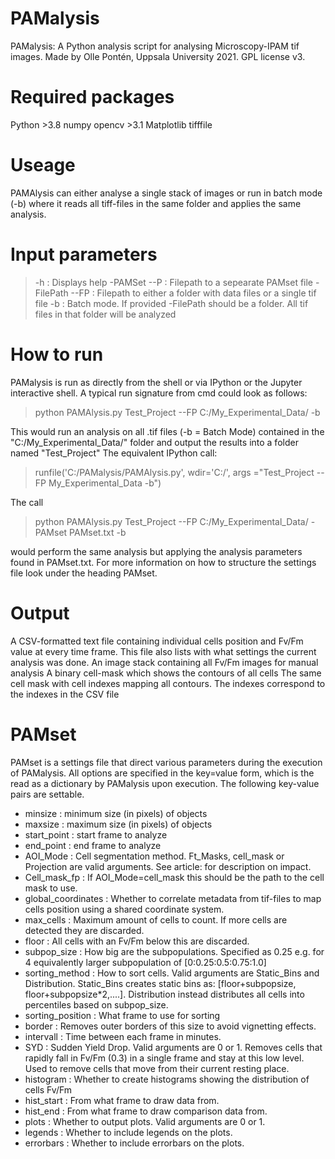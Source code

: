 # PAMalysis
PAMalysis: A Python analysis script for analysing Microscopy-IPAM tif images. Made by Olle Pontén, Uppsala University 2021. GPL license v3.

# Required packages
  Python >3.8
  numpy
  opencv >3.1
  Matplotlib
  tifffile
  

# Useage
PAMAlysis can either analyse a single stack of images or run in batch mode (-b) where it reads all tiff-files in the same folder and applies the same analysis.


# Input parameters
> -h : Displays help
> -PAMSet --P : Filepath to a sepearate PAMset file
> -FilePath --FP : Filepath to either a folder with data files or a single tif file
> -b : Batch mode. If provided -FilePath should be a folder. All tif files in that folder will be analyzed

# How to run
PAMalysis is run as directly from the shell or via IPython or the Jupyter interactive shell. A typical run signature from cmd could look as follows:

> python PAMAlysis.py Test_Project --FP C:/My_Experimental_Data/ -b

This would run an analysis on all .tif files (-b = Batch Mode) contained in the "C:/My_Experimental_Data/" folder and output the results into a folder named "Test_Project"
The equivalent IPython call:

>runfile('C:/PAMalysis/PAMAlysis.py', wdir='C:/', args ="Test_Project --FP My_Experimental_Data -b")

The call

> python PAMAlysis.py Test_Project --FP C:/My_Experimental_Data/ -PAMset PAMset.txt -b

would perform the same analysis but applying the analysis parameters found in PAMset.txt. For more information on how to structure the settings file look under the heading PAMset.

# Output
  A CSV-formatted text file containing individual cells position and Fv/Fm value at every time frame. This file also lists with what settings the current analysis was done.
  An image stack containing all Fv/Fm images for manual analysis
  A binary cell-mask which shows the contours of all cells
  The same cell mask with cell indexes mapping all contours. The indexes correspond to the indexes in the CSV file

# PAMset
PAMset is a settings file that direct various parameters during the execution of PAMalysis. All options are specified in the key=value form, which is the read as a dictionary by PAMalysis upon execution.
The following key-value pairs are settable.
- minsize : minimum size (in pixels) of objects
- maxsize : maximum size (in pixels) of objects
- start_point : start frame to analyze
- end_point : end frame to analyze
- AOI_Mode : Cell segmentation method. Ft_Masks, cell_mask or Projection are valid arguments. See article: for description on impact.
- Cell_mask_fp : If AOI_Mode=cell_mask this should be the path to the cell mask to use.
- global_coordinates : Whether to correlate metadata from tif-files to map cells position using a shared coordinate system.
- max_cells : Maximum amount of cells to count. If more cells are detected they are discarded.
- floor : All cells with an Fv/Fm below this are discarded.
- subpop_size : How big are the subpopulations. Specified as 0.25 e.g. for 4 equivalently larger subpopulation of [0:0.25:0.5:0.75:1.0]
- sorting_method : How to sort cells. Valid arguments are Static_Bins and Distribution. Static_Bins creates static bins as: [floor+subpopsize, floor+subpopsize*2,....]. Distribution instead distributes all cells into percentiles based on subpop_size.
- sorting_position : What frame to use for sorting
- border : Removes outer borders of this size to avoid vignetting effects.
- intervall : Time between each frame in minutes.
- SYD : Sudden Yield Drop. Valid arguments are 0 or 1. Removes cells that rapidly fall in Fv/Fm (0.3) in a single frame and stay at this low level. Used to remove cells that move from their current resting place.
- histogram : Whether to create histograms showing the distribution of cells Fv/Fm
- hist_start : From what frame to draw data from.
- hist_end : From what frame to draw comparison data from.
- plots : Whether to output plots. Valid arguments are 0 or 1.
- legends : Whether to include legends on the plots.
- errorbars : Whether to include errorbars on the plots.
